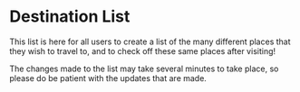 # Destination List

This list is here for all users to create a list of the many different places that they wish to travel to, and to check off these same places after visiting!

The changes made to the list may take several minutes to take place, so please do be patient with the updates that are made.

